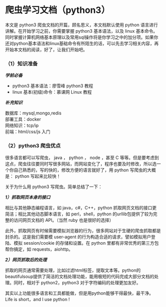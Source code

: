# 爬虫学习文档（python3）

本文是 python3 爬虫文档的开篇，顾名思义，本文档默认使用 python 语言进行讲解。在开始学习之前，你需要掌握 python3 基本语法，以及 linux 基本命令。同时掌握计算机网络基本原理以及常用sql操作将是你学习之中的加分项。如果你还对python基本语法和linux基础命令有所陌生的话，可以先去学习相关内容，再开始本文档的阅读，好了，让我们开始吧。

### （1）知识准备

_**学前必备**_

* python3 基本语法：廖雪峰 python3 教程
* linux 基本\(初级\)命令：慕课网 Linux 教程

_**补充知识**_

数据库：mysql,mongo,redis  
部署工具：docker  
网络知识：tcp/ip  
前端：html/css/js 入门

### （2）python3 爬虫优点

很多语言都可以写爬虫， java ， python ， node ，甚至 C 等等。但是要考虑到这点，爬虫往往要同时写很多网站，而网站变化了，程序也要及时修改，所以选一个你自己熟悉的，写的快的，修改方便的语言就好了，用 python 写爬虫的大概是： python 写起来比较快！

关于为什么用 python3 写爬虫。简单总结了一下：

_**1）抓取网页本身的接口**_

  
相比与其他静态编程语言，如 java，c\#，C++，python 抓取网页文档的接口更简洁；相比其他动态脚本语言，如 perl，shell，python 的urllib包提供了较为完整的访问网页文档的 API。（当然 ruby 也是很好的选择）

此外，抓取网页有时候需要模拟浏览器的行为，很多网站对于生硬的爬虫抓取都是封杀的。这是我们需要模 user-agent 的行为构造合适的请求，譬如模拟用户登陆、模拟 session/cookie 的存储和设置。在 python 里都有非常优秀的第三方包帮你搞定，如 requests，aiohttp。

_**2）网页抓取后的处理**_

  
抓取的网页通常需要处理，比如过滤html标签，提取文本等。python的beautifulsoup提供了简洁的文档处理功能，能用极短的代码完成大部分文档的处理。同时，相对于 python2，python3 对于字符编码的处理更加友好。

其实以上功能很多语言和工具都能做，但是用python能够干得最快，最干净。Life is short，and I use python !

